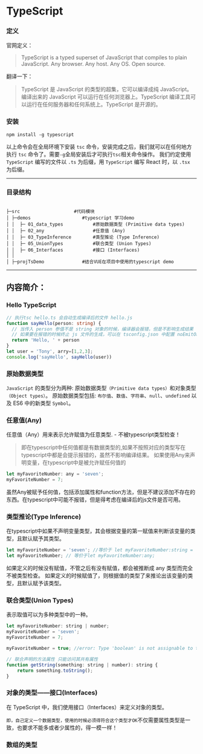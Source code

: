 # TypeScript #

### 定义

官网定义：
> TypeScript is a typed superset of JavaScript that compiles to plain JavaScript. Any browser. Any host. Any OS. Open source.

翻译一下：
> TypeScript 是 JavaScript 的类型的超集，它可以编译成纯 JavaScript。编译出来的 JavaScript 可以运行在任何浏览器上。TypeScript 编译工具可以运行在任何服务器和任何系统上。TypeScript 是开源的。


### 安装

`npm install -g typescript`

以上命令会在全局环境下安装 `tsc` 命令，安装完成之后，我们就可以在任何地方执行 `tsc` 命令了。需要`-g`全局安装后才可执行`tsc`相关命令操作。
我们约定使用 `TypeScript` 编写的文件以 `.ts` 为后缀，用 `TypeScript` 编写 React 时，以 `.tsx` 为后缀。

------------------------------

### 目录结构
```

├─src                    #代码模块
│ ├─demos                   #typescript 学习demo
│ │  ├─ 01_data_types           #原始数据类型 (Primitive data types)
│ │  ├─ 02_any                  #任意值 (Any)
│ │  ├─ 03_TypeInference        #类型推论 (Type Inference)
│ │  ├─ 05_UnionTypes           #联合类型 (Union Types)
│ │  ├─ 06_Interfaces           #接口 (Interfaces)
│ │
│ ├─projTsDemo              #结合VUE在项目中使用的typescript demo

```


------------------------------

## 内容简介：

### Hello TypeScript
```ts
// 执行tsc hello.ts 会自动生成编译后的文件 hello.js
function sayHello(person: string) {
  // 当传入 person 参值不是 string 对象的时候，编译器会报错，但是不影响生成结果
  // 如果要在报错的时候终止 js 文件的生成，可以在 tsconfig.json 中配置 noEmitOnError 即可。
  return 'Hello, ' + person
}
let user = 'Tony', arry=[1,2,3];
console.log('sayHello', sayHello(user))
```

### 原始数据类型

`JavaScript` 的类型分为两种: 原始数据类型`（Primitive data types）`和对象类型`（Object types）`。
原始数据类型包括: `布尔值`、`数值`、`字符串`、`null`、`undefined` 以及 ES6 中的新类型 `Symbol`。

### 任意值(Any)

任意值（Any）用来表示允许赋值为任意类型. - 不被typescript类型检查！

> 即在typescript中任何值都是有数据类型的,如果不按照对应的类型写在typescript中都是会提示报错的，虽然不影响编译结果。
> 如果使用Any来声明变量，在typescript中是被允许赋任何值的

```js
let myFavoriteNumber: any = 'seven';
myFavoriteNumber = 7;
```

虽然Any被赋予任何值，包括添加属性和function方法，但是不建议添加不存在的东西。在typescript中可能不报错，但是得考虑在编译后的js文件是否可用。

### 类型推论(Type Inference)
在typescript中如果不声明变量类型，其会根据变量的第一赋值来判断该变量的类型，且默认赋予其类型。
```js
let myFavoriteNumber = 'seven'; //等价于 let myFavoriteNumber:string = 'seven';
let myFavoriteNumber; // 等价于let myFavoriteNumber:any;
```


如果定义的时候没有赋值，不管之后有没有赋值，都会被推断成 any 类型而完全不被类型检查。
如果定义的时候赋值了，则根据值的类型了来推论出该变量的类型，且默认赋予该类型。

### 联合类型(Union Types)
表示取值可以为多种类型中的一种。
```js
let myFavoriteNumber: string | number;
myFavoriteNumber = 'seven';
myFavoriteNumber = 7;

myFavoriteNumber = true; //error: Type 'boolean' is not assignable to type 'string | number'

// 联合声明的方法属性 只能访问其共有属性
function getString(something: string | number): string {
    return something.toString();
}
```

### 对象的类型——接口(Interfaces)
在 TypeScript 中，我们使用接口（Interfaces）来定义对象的类型。

`即，自己定义一个数据类型，使用的时候必须得符合这个类型才OK`不仅需要属性类型是一致，也要求不能多或者少属性的，得一模一样！

### 数组的类型
